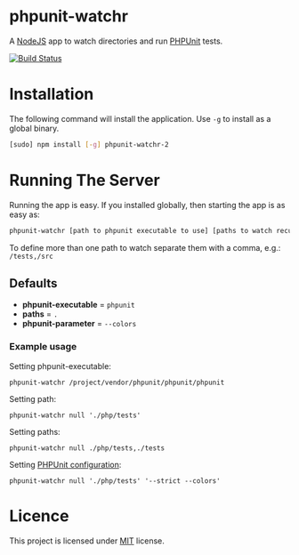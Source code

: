 phpunit-watchr
==============

A [NodeJS](http://nodejs.org) app to watch directories and run [PHPUnit](http://www.phpunit.de/) tests.

[![Build Status](https://travis-ci.org/pyriand3r/phpunit-watchr.svg?branch=master)](https://travis-ci.org/pyriand3r/phpunit-watchr.svg?branch=master)


# Installation

The following command will install the application. Use `-g` to install as a global binary.

```sh
[sudo] npm install [-g] phpunit-watchr-2
```

# Running The Server

Running the app is easy. If you installed globally, then starting the app is as easy as:

```sh
phpunit-watchr [path to phpunit executable to use] [paths to watch recursivly] [phpunit-configuration]
```

To define more than one path to watch separate them with a comma, e.g.: `/tests,/src`

## Defaults

* **phpunit-executable** = `phpunit`
* **paths** = ` . `
* **phpunit-parameter** = `--colors`

### Example usage

Setting phpunit-executable:

    phpunit-watchr /project/vendor/phpunit/phpunit/phpunit

Setting path:

    phpunit-watchr null './php/tests'

Setting paths:

    phpunit-watchr null ./php/tests,./tests

Setting [PHPUnit configuration](http://www.phpunit.de/manual/current/en/appendixes.configuration.html):

    phpunit-watchr null './php/tests' '--strict --colors'


# Licence

This project is licensed under [MIT](https://github.com/pyriand3r/phpunit-watchr/blob/master/LICENSE-MIT)
license.

